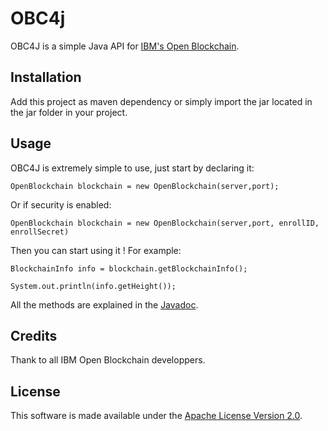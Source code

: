 # OBC4j

OBC4J is a simple Java API for [IBM's Open Blockchain](https://github.com/openblockchain).

## Installation

Add this project as maven dependency or simply import the jar located in the jar folder in your project.

## Usage

OBC4J is extremely simple to use, just start by declaring it:

`OpenBlockchain blockchain = new OpenBlockchain(server,port);`

Or if security is enabled:

`OpenBlockchain blockchain = new OpenBlockchain(server,port, enrollID, enrollSecret)`

Then you can start using it ! For example:

`BlockchainInfo info = blockchain.getBlockchainInfo();`

`System.out.println(info.getHeight());`

All the methods are explained in the [Javadoc](doc/).

## Credits

Thank to all IBM Open Blockchain developpers.

## License

This software is made available under the [Apache License Version 2.0](LICENSE).
